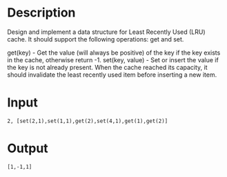# Description

Design and implement a data structure for Least Recently Used (LRU) cache. It should support the following operations: get and set.

get(key) - Get the value (will always be positive) of the key if the key exists in the cache, otherwise return -1.
set(key, value) - Set or insert the value if the key is not already present. When the cache reached its capacity, it should invalidate the least recently used item before inserting a new item.

# Input

```
2, [set(2,1),set(1,1),get(2),set(4,1),get(1),get(2)]
```

# Output

```
[1,-1,1]
```
